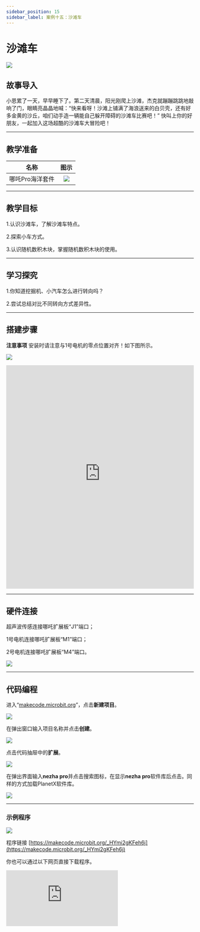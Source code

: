 ```yaml
---
sidebar_position: 15
sidebar_label: 案例十五：沙滩车
---
```


# 沙滩车

![](https://wiki-media-ef.oss-cn-hongkong.aliyuncs.com/docs/microbit/building-blocks/nezha-pro-ocean-kit/tupian/nezha-pro-ocean-kit-step-15-00.png.JPG)

## 故事导入

小恩累了一天，早早睡下了。第二天清晨，阳光刚爬上沙滩，杰克就蹦蹦跳跳地敲响了门，眼睛亮晶晶地喊：“快来看呀！沙滩上铺满了海浪送来的白贝壳，还有好多金黄的沙丘，咱们动手造一辆能自己躲开障碍的沙滩车比赛吧！” 快叫上你的好朋友，一起加入这场超酷的沙滩车大冒险吧！

--- 

## 教学准备

|     名称     |            图示            |
| :----------: | :--------------------------: |
|   哪吒Pro海洋套件  |   ![](https://wiki-media-ef.oss-cn-hongkong.aliyuncs.com/docs/microbit/building-blocks/nezha-pro-ocean-kit/nezha-pro-ocean-kit-products-introduction-002.png.png)  |

--- 
## 教学目标 

1.认识沙滩车，了解沙滩车特点。

2.探索小车方式。

3.认识随机数积木块，掌握随机数积木块的使用。

--- 

## 学习探究

1.你知道挖掘机、小汽车怎么进行转向吗？

2.尝试总结对比不同转向方式差异性。

--- 
## 搭建步骤

**注意事项** 安装时请注意与1号电机的零点位置对齐！如下图所示。

![](https://wiki-media-ef.oss-cn-hongkong.aliyuncs.com/docs/microbit/building-blocks/nezha-pro-ocean-kit/nezha-pro-ocean-kit-00.png)

<embed src="https://wiki-media-ef.oss-cn-hongkong.aliyuncs.com/docs/microbit/building-blocks/nezha-pro-ocean-kit/setup-diagram/case15/nezha-pro-ocean-kit-15-1.png.pdf" type="application/pdf" width="100%" height="600px" />

--- 

## 硬件连接

超声波传感连接哪吒扩展板“J1”端口；

1号电机连接哪吒扩展板“M1”端口；

2号电机连接哪吒扩展板“M4”端口。

![](https://wiki-media-ef.oss-cn-hongkong.aliyuncs.com/docs/microbit/building-blocks/nezha-pro-ocean-kit/setup-diagram/case15/nezha-pro-ocean-kit-15-3.png.png)

--- 
## 代码编程

进入“[makecode.microbit.org](https://makecode.microbit.org)”，点击**新建项目**。

![](https://wiki-media-ef.oss-cn-hongkong.aliyuncs.com/docs/microbit/building-blocks/microbit-space-science-kit/images/microbit-space-science-kit-case01-07.png)

在弹出窗口输入项目名称并点击**创建**。

![](https://wiki-media-ef.oss-cn-hongkong.aliyuncs.com/docs/microbit/building-blocks/microbit-space-science-kit/images/microbit-space-science-kit-case01-11.png)

点击代码抽屉中的**扩展**。

![](https://wiki-media-ef.oss-cn-hongkong.aliyuncs.com/docs/microbit/building-blocks/microbit-space-science-kit/images/microbit-space-science-kit-case01-09.png)

在弹出界面输入**nezha pro**并点击搜索图标，在显示**nezha pro**软件库后点击。同样的方式加载PlanetX软件库。

![](https://wiki-media-ef.oss-cn-hongkong.aliyuncs.com/docs/microbit/building-blocks/microbit-space-science-kit/images/microbit-space-science-kit-case01-10.png)

---
### 示例程序

![](https://wiki-media-ef.oss-cn-hongkong.aliyuncs.com/docs/microbit/building-blocks/nezha-pro-ocean-kit/setup-diagram/case15/nezha-pro-ocean-kit-15-2.png(1).png)

程序链接
[https://makecode.microbit.org/_HYmi2gKFeh6j](https://makecode.microbit.org/_HYmi2gKFeh6j)

你也可以通过以下网页直接下载程序。

<div
    style={{
        position: 'relative',
        paddingBottom: '60%',
        overflow: 'hidden',
    }}
>
    <iframe
        src="https://makecode.microbit.org/_HYmi2gKFeh6j"
        frameborder="0"
        sandbox="allow-popups allow-forms allow-scripts allow-same-origin"
        style={{
            position: 'absolute',
            width: '100%',
            height: '100%',
        }}
    />
</div>

---
### 下载程序

使用 USB 线连接 PC 和 micro:bit V2。

![](https://wiki-media-ef.oss-cn-hongkong.aliyuncs.com/docs/microbit/building-blocks/microbit-space-science-kit/images/microbit-space-science-kit-manual03.gif)

连接成功后，电脑上会识别出一个名为 MICROBIT 的盘符。

![](https://wiki-media-ef.oss-cn-hongkong.aliyuncs.com/docs/microbit/building-blocks/microbit-space-science-kit/images/microbit-space-science-kit-manual06.png)

点击左下角的![](https://wiki-media-ef.oss-cn-hongkong.aliyuncs.com/docs/microbit/building-blocks/microbit-space-science-kit/images/microbit-space-science-kit-manual07.png)，选择**Connect Device**。

![](https://wiki-media-ef.oss-cn-hongkong.aliyuncs.com/docs/microbit/building-blocks/microbit-space-science-kit/images/microbit-space-science-kit-manual11.png)

点击![](https://wiki-media-ef.oss-cn-hongkong.aliyuncs.com/docs/microbit/building-blocks/microbit-space-science-kit/images/microbit-space-science-kit-manual08.png)。

![](https://wiki-media-ef.oss-cn-hongkong.aliyuncs.com/docs/microbit/building-blocks/microbit-space-science-kit/images/microbit-space-science-kit-manual12.png)

点击![](https://wiki-media-ef.oss-cn-hongkong.aliyuncs.com/docs/microbit/building-blocks/microbit-space-science-kit/images/microbit-space-science-kit-manual09.png)。

![](https://wiki-media-ef.oss-cn-hongkong.aliyuncs.com/docs/microbit/building-blocks/microbit-space-science-kit/images/microbit-space-science-kit-manual13.png)

在弹出窗口选择 **BBC micro:bit CMSIS-DAP**，然后选择**连接**，至此，我们的 micro:bit 就已经连接成功。

![](https://wiki-media-ef.oss-cn-hongkong.aliyuncs.com/docs/microbit/building-blocks/microbit-space-science-kit/images/microbit-space-science-kit-manual14.png)

点击**下载程序**

![](https://wiki-media-ef.oss-cn-hongkong.aliyuncs.com/docs/microbit/building-blocks/microbit-space-science-kit/images/microbit-space-science-kit-manual10.png)

---
## 案例演示

超声波传感检测到距离＜20CM时，沙滩车随机的向左或者向右后退，如果超声波检测距离＞20CM沙滩车向前走。


![](https://wiki-media-ef.oss-cn-hongkong.aliyuncs.com/docs/microbit/building-blocks/nezha-pro-ocean-kit/GIF/nezha-pro-ocean-kit-step-15-00.png.gif)

---
## 扩展知识

### 小汽车VS挖掘机转向

小汽车与挖掘机的转向系统在原理、结构和功能上存在显著差异，核心原因是两者的使用场景（道路行驶 vs 工程作业）和行驶方式（轮式 vs 履带 / 轮式）不同，导致转向设计目标截然不同。以下从关键维度对比：

#### 一、转向原理：“偏转车轮” vs “速度差驱动”

**小汽车**：属于轮式偏转转向，通过改变车轮的偏转角度实现转向。
方向盘转动时，通过转向机（如齿轮齿条式、循环球式）带动转向拉杆，使前轮（少数车型为后轮或四轮）偏转一定角度，利用车轮与地面的摩擦力改变行驶方向。本质是 “通过车轮指向变化引导车身转向”。

**挖掘机**：主流为履带式差速转向（部分小型挖掘机为轮式，但原理仍与小汽车不同），通过两侧履带的转速差实现转向。
挖掘机无 “转向轮”，而是通过液压系统控制两侧履带的驱动马达：
两侧履带同速同向转动时，机身直线行驶；
一侧履带减速 / 停止，另一侧正常转动时，机身向减速侧转弯（转弯半径较大）；
两侧履带反向转动时，机身可原地 360° 转向（“零转弯半径”，适合狭窄场地作业）。

#### 二、结构与动力来源：“助力辅助” vs “液压驱动”
**小汽车：**
结构：方向盘→转向柱→转向机（核心部件，将旋转运动转为直线推拉）→转向拉杆→车轮转向节。
动力：依赖驾驶员体力 + 助力系统（液压助力 HPS、电动助力 EPS），助力系统的作用是 “省力”，让驾驶员在低速（如停车）时轻松转动方向盘，高速时增加转向阻力以保证稳定性。

**挖掘机：**
结构：操纵杆（或方向盘，小型轮式）→液压阀组→液压管路→两侧履带驱动马达（或轮式驱动桥）。
动力：完全依赖液压系统，驾驶员通过操纵杆控制液压油的流量和方向，直接驱动履带 / 车轮的转速差。液压系统提供强大扭矩，可在重载（如机身承载物料时）下轻松转向，无需驾驶员额外发力。

#### 三、转向特性：“精准平顺” vs “灵活重载”

**小汽车：**
转向比（方向盘转动角度与车轮偏转角度的比值）较小（通常 12:1~20:1），即方向盘转动小角度，车轮即可明显偏转，适合道路行驶的 “精准微调”（如变道、绕弯）。
转弯半径较大（依赖车身长度和轴距），且转向过程需保持车身稳定（避免侧翻），因此设计上强调 “线性响应”（方向盘转动幅度与转向角度成正比）。

**挖掘机：**
无固定 “转向比”，转向幅度完全由两侧履带的速度差决定，可实现 “无级调节”（从缓慢小角度转向到原地打转）。
转弯半径极小（甚至零半径），适合狭窄工地（如室内拆除、基坑作业），且能在泥泞、松软地面（履带接地面积大，不易陷车）稳定转向，即使机身承载重物（如铲斗装满物料），转向动力仍能保证。

简言之，小汽车的转向是 “为道路行驶优化的精准引导”，而挖掘机的转向是 “为工程场景设计的灵活重载驱动”，两者的差异源于使用需求的根本不同。
